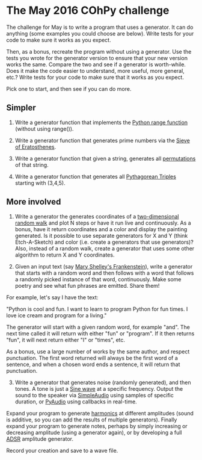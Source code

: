 # The May 2016 COhPy challenge

The challenge for May is to write a program that uses a generator. It can do
anything (some examples you could choose are below). Write tests for your
code to make sure it works as you expect.

Then, as a bonus, recreate the program without using a generator. Use the tests
you wrote for the generator version to ensure that your new version works the same.
Compare the two and see if a generator is worth-while. Does it make the code
easier to understand, more useful, more general, etc.? Write tests for your code
to make sure that it works as you expect.

Pick one to start, and then see if you can do more.

## Simpler ##

1. Write a generator function that implements the [Python range function](https://docs.python.org/2/library/functions.html#range) (without using range()). 

2. Write a generator function that generates prime numbers via the [Sieve of Eratosthenes](https://en.wikipedia.org/wiki/Sieve_of_Eratosthenes).

3. Write a generator function that given a string, generates all [permutations](https://en.wikipedia.org/wiki/Permutation) of that string. 

4. Write a generator function that generates all [Pythagorean Triples](https://en.wikipedia.org/wiki/Pythagorean_triple) starting with (3,4,5).


## More involved ##

1. Write a generator the generates coordinates of a [two-dimensional random walk](https://en.wikipedia.org/wiki/Random_walk) and plot N steps
or have it run live and continuously. As a bonus, have it return coordinates and a color and display the painting generated. Is it possible to
use separate generators for X and Y (think Etch-A-Sketch) and color (i.e. create a generators that use generators)? Also, instead of a random
walk, create a generator that uses some other algorithm to return X and Y coordinates.

2. Given an input text (say [Mary Shelley's Frankenstein](http://www.gutenberg.org/cache/epub/84/pg84.txt)), write a generator that starts with
a random word and then follows with a word that follows a randomly picked instance of that word, continuously. Make some poetry and see what fun
phrases are emitted. Share them!

 For example, let's say I have the text:

 "Python is cool and fun. I want to learn to program Python for fun times. I love ice cream and program for a living."

 The generator will start with a given random word, for example "and". The next time called it will return with either "fun" or "program".
 If it then returns "fun", it will next return either "I" or "times", etc.

 As a bonus, use a large number of works by the same author, and respect punctuation. The first word returned will always be the first word of
 a sentence, and when a chosen word ends a sentence, it will return that punctuation.

3. Write a generator that generates noise (randomly generated), and then tones. A tone is just a [Sine wave](https://en.wikipedia.org/wiki/Sine_wave) at a specific frequency.
Output the sound to the speaker via [SimpleAudio](http://simpleaudio.readthedocs.io/en/latest/) using samples of specific duration, or
[PyAudio](https://people.csail.mit.edu/hubert/pyaudio/) using callbacks in real-time.

 Expand your program to generate [harmonics](https://en.wikipedia.org/wiki/Harmonic) at different amplitudes (sound is additive, so you can add
 the results of multiple generators). Finally expand your program to generate notes, perhaps by simply increasing or decreasing amplitude (using a generator again),
 or by developing a full [ADSR](https://en.wikipedia.org/wiki/Synthesizer#Attack_Decay_Sustain_Release_.28ADSR.29_envelope) amplitude generator.

 Record your creation and save to a wave file.

